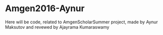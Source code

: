 # Amgen2016-Aynur
Here will be code, related to AmgenScholarSummer project, made by Aynur Maksutov and revewed by Ajayrama Kumaraswamy

